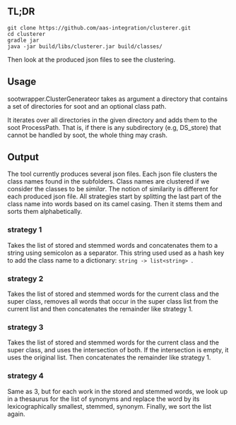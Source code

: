 ## TL;DR

```
git clone https://github.com/aas-integration/clusterer.git
cd clusterer
gradle jar
java -jar build/libs/clusterer.jar build/classes/
```
Then look at the produced json files to see the clustering.

## Usage

sootwrapper.ClusterGenerateor takes as argument a directory 
that contains a set of directories for soot and an optional class path.

It iterates over all directories in the given directory and adds
them to the soot ProcessPath. That is, if there is any subdirectory 
(e.g, DS_store) that cannot be handled by soot, the whole thing may crash.

## Output

The tool currently produces several json files. Each json file clusters the
class names found in the subfolders. Class names are clustered if we consider
the classes to be *similar*. The notion of similarity is different for each
produced json file. All strategies start by splitting the last part of the 
class name into words based on its camel casing. Then it stems them and sorts
them alphabetically.

### strategy 1 
Takes the list of stored and stemmed words and concatenates them to a string
using semicolon as a separator. This string used used as a hash key to add 
the class name to a dictionary: `string -> list<string> `.

### strategy 2
Takes the list of stored and stemmed words for the current class and the 
super class, removes all words that occur in the super class list from the
current list and then concatenates the remainder like strategy 1.

### strategy 3
Takes the list of stored and stemmed words for the current class and the 
super class, and uses the intersection of both. If the intersection is empty,
it uses the original list. Then concatenates the remainder like strategy 1.

### strategy 4
Same as 3, but for each work in the stored and stemmed words, we look up in
a thesaurus for the list of synonyms and replace the word by its lexicographically 
smallest, stemmed, synonym. Finally, we sort the list again.


